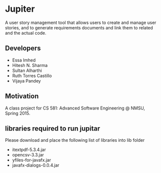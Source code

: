 # Jupiter
A user story management tool that allows users to create and manage user stories, and to generate requirements documents and link them to related and the actual code.
## Developers
- Essa Imhed
- Hitesh N. Sharma
- Sultan Alharthi
- Ruth Torres Castillo
- Vijaya Pandey
## Motivation
A class project for CS 581: Advanced Software Engineering @ NMSU, Spring 2015.
## libraries required to run jupitar
Please download and place the following list of libraries into lib folder
- itextpdf-5.3.4.jar
- opencsv-3.3.jar
- yfiles-for-javafx.jar
- javafx-dialogs-0.0.4.jar

